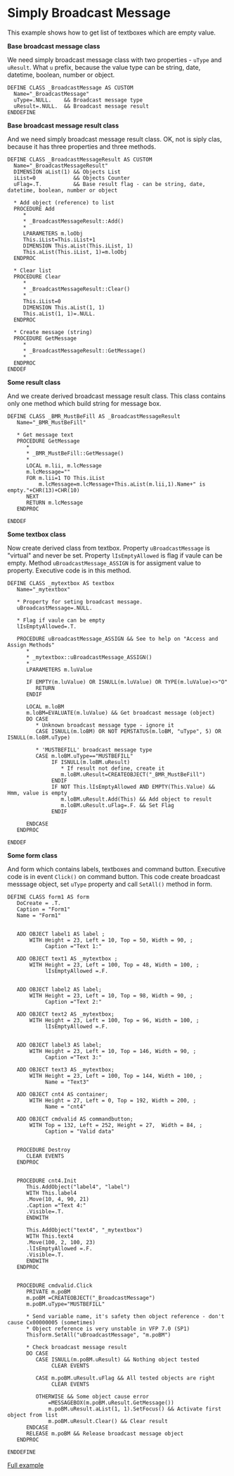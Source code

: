 # Simply Broadcast Message
This example shows how to get list of textboxes which are empty value.

**Base broadcast message class**

We need simply broadcast message class with two properties - `uType` and `uResult`. What `u` prefix, because the value type can be string, date, datetime, boolean, number or object.
```
DEFINE CLASS _BroadcastMessage AS CUSTOM
  Name="_BroadcastMessage"
  uType=.NULL.    && Broadcast message type
  uResult=.NULL.  && Broadcast message result
ENDDEFINE
``` 

**Base broadcast message result class**

And we need simply broadcast message result class. OK, not is siply clas, because it has three properties and three methods.
```
DEFINE CLASS _BroadcastMessageResult AS CUSTOM
  Name="_BroadcastMessageResult"
  DIMENSION aList(1) && Objects List
  iList=0            && Objects Counter
  uFlag=.T.          && Base result flag - can be string, date, datetime, boolean, number or object

  * Add object (reference) to list
  PROCEDURE Add
     * 
     * _BroadcastMessageResult::Add()
     * 
     LPARAMETERS m.loObj
     This.iList=This.iList+1
     DIMENSION This.aList(This.iList, 1)
     This.aList(This.iList, 1)=m.loObj
  ENDPROC

  * Clear list
  PROCEDURE Clear
     * 
     * _BroadcastMessageResult::Clear()
     * 
     This.iList=0
     DIMENSION This.aList(1, 1)
     This.aList(1, 1)=.NULL.
  ENDPROC

  * Create message (string)
  PROCEDURE GetMessage
     * 
     * _BroadcastMessageResult::GetMessage()
     * 
  ENDPROC
ENDDEF
``` 


**Some result class**

And we create derived broadcast message result class. This class contains only one method which build string for message box.
```
DEFINE CLASS _BMR_MustBeFill AS _BroadcastMessageResult
   Name="_BMR_MustBeFill"

   * Get message text
   PROCEDURE GetMessage
      * 
      * _BMR_MustBeFill::GetMessage()
      * 
      LOCAL m.lii, m.lcMessage
      m.lcMessage=""
      FOR m.lii=1 TO This.iList
          m.lcMessage=m.lcMessage+This.aList(m.lii,1).Name+" is empty."+CHR(13)+CHR(10)
      NEXT
      RETURN m.lcMessage
   ENDPROC
  
ENDDEF
```


**Some textbox class**

Now create derived class from textbox. 
Property `uBroadcastMessage` is "virtual" and never be set. 
Property `lIsEmptyAllowed` is flag if vaule can be empty.
Method `uBroadcastMessage_ASSIGN` is for  assigment value to property. Executive code is in this method. 
```
DEFINE CLASS _mytextbox AS textbox
   Name="_mytextbox"

   * Property for seting broadcast message.
   uBroadcastMessage=.NULL. 
   
   * Flag if vaule can be empty
   lIsEmptyAllowed=.T.  
   
   PROCEDURE uBroadcastMessage_ASSIGN && See to help on "Access and Assign Methods"
      * 
      * _mytextbox::uBroadcastMessage_ASSIGN()
      * 
      LPARAMETERS m.luValue
      
      IF EMPTY(m.luValue) OR ISNULL(m.luValue) OR TYPE(m.luValue)<>"O"
         RETURN
      ENDIF
      
      LOCAL m.loBM
      m.loBM=EVALUATE(m.luValue) && Get broadcast message (object)
      DO CASE
         * Unknown broadcast message type - ignore it
         CASE ISNULL(m.loBM) OR NOT PEMSTATUS(m.loBM, "uType", 5) OR ISNULL(m.loBM.uType)
         
         * 'MUSTBEFILL' broadcast message type
         CASE m.loBM.uType=="MUSTBEFILL" 
              IF ISNULL(m.loBM.uResult)
                 * If result not define, create it
                 m.loBM.uResult=CREATEOBJECT("_BMR_MustBeFill")
              ENDIF
              IF NOT This.lIsEmptyAllowed AND EMPTY(This.Value) && Hmm, value is empty
                 m.loBM.uResult.Add(This) && Add object to result
                 m.loBM.uResult.uFlag=.F. && Set Flag
              ENDIF
       
      ENDCASE
   ENDPROC

ENDDEF
```


**Some form class**

And form which contains labels, textboxes and command button. 
Executive code is in event `Click()` on command button. 
This code create broadcast messsage object, set `uType` property and call `SetAll()` method in form.
```
DEFINE CLASS form1 AS form
   DoCreate = .T.
   Caption = "Form1"
   Name = "Form1"


   ADD OBJECT label1 AS label ;
       WITH Height = 23, Left = 10, Top = 50, Width = 90, ;
            Caption ="Text 1:"

   ADD OBJECT text1 AS _mytextbox ;
       WITH Height = 23, Left = 100, Top = 48, Width = 100, ;
            lIsEmptyAllowed =.F.


   ADD OBJECT label2 AS label;
       WITH Height = 23, Left = 10, Top = 98, Width = 90, ;
            Caption ="Text 2:"

   ADD OBJECT text2 AS _mytextbox;
       WITH Height = 23, Left = 100, Top = 96, Width = 100, ;
            lIsEmptyAllowed =.F.


   ADD OBJECT label3 AS label;
       WITH Height = 23, Left = 10, Top = 146, Width = 90, ;
            Caption ="Text 3:"

   ADD OBJECT text3 AS _mytextbox;
       WITH Height = 23, Left = 100, Top = 144, Width = 100, ;
            Name = "Text3"

   ADD OBJECT cnt4 AS container;
       WITH Height = 27, Left = 0, Top = 192, Width = 200, ;
            Name = "cnt4"

   ADD OBJECT cmdvalid AS commandbutton;
       WITH Top = 132, Left = 252, Height = 27,  Width = 84, ;
            Caption = "Valid data"

 
   PROCEDURE Destroy
      CLEAR EVENTS
   ENDPROC


   PROCEDURE cnt4.Init
      This.AddObject("label4", "label")
      WITH This.label4
      .Move(10, 4, 90, 21)
      .Caption ="Text 4:"
      .Visible=.T.
      ENDWITH

      This.AddObject("text4", "_mytextbox")
      WITH This.text4
      .Move(100, 2, 100, 23)
      .lIsEmptyAllowed =.F.
      .Visible=.T.
      ENDWITH
   ENDPROC

  
   PROCEDURE cmdvalid.Click
      PRIVATE m.poBM
      m.poBM =CREATEOBJECT("_BroadcastMessage")
      m.poBM.uType="MUSTBEFILL"

      * Send variable name, it's safety then object reference - don't cause Cx00000005 (sometimes)
      * Object reference is very unstable in VFP 7.0 (SP1)
      Thisform.SetAll("uBroadcastMessage", "m.poBM")
      
      * Check broadcast message result
      DO CASE
         CASE ISNULL(m.poBM.uResult) && Nothing object tested
              CLEAR EVENTS 
              
         CASE m.poBM.uResult.uFlag && All tested objects are right
              CLEAR EVENTS 

         OTHERWISE && Some object cause error
             =MESSAGEBOX(m.poBM.uResult.GetMessage()) 
             m.poBM.uResult.aList(1, 1).SetFocus() && Activate first object from list
             m.poBM.uResult.Clear() && Clear result
      ENDCASE
      RELEASE m.poBM && Release broadcast message object
   ENDPROC

ENDDEFINE
```

[Full example](./src/simply_broadcast_message.PRG)
